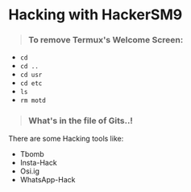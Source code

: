 # Hacking with HackerSM9
>### To remove Termux's Welcome Screen:
- `cd`
- `cd ..`
- `cd usr`
- `cd etc`
- `ls`
- `rm motd`
>### What's in the file of Gits..! 
There are some Hacking tools like:

* Tbomb
* Insta-Hack
* Osi.ig
* WhatsApp-Hack

